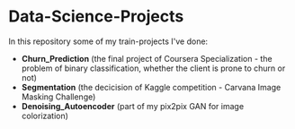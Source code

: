# Data-Science-Projects
In this repository some of my train-projects I've done:

- **Churn_Prediction** (the final project of Coursera Specialization - the problem of binary classification, whether the client is prone to churn or not)
- **Segmentation** (the decicision of Kaggle competition - Carvana Image Masking Challenge)
- **Denoising_Autoencoder** (part of my pix2pix GAN for image colorization)
